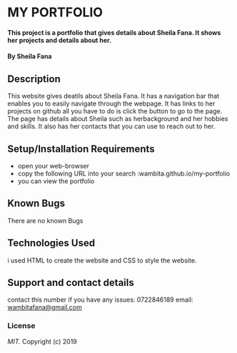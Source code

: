 # MY PORTFOLIO
#### This project is a portfolio that gives details about Sheila Fana. It shows her projects and details about her.
#### By **Sheila Fana**
## Description
This website gives deatils about Sheila Fana. It has  a navigation bar  that enables you to easily navigate through the webpage. It has links to her projects on github all you have to do is click the button to go to the page. The page has details about Sheila such as herbackground and her hobbies and skills. It also has her contacts that you can use to reach out to her.
## Setup/Installation Requirements
* open your web-browser
* copy the following URL into your search :wambita.github.io/my-portfolio
* you can view the portfolio
## Known Bugs
There are no known Bugs
## Technologies Used
i used HTML to create the website and CSS to style the website. 
## Support and contact details
contact this number if you have any issues: 0722846189
email: wambitafana@gmail.com
### License
*MIT.*
Copyright (c) 2019
